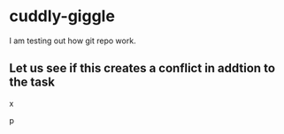 # cuddly-giggle
I am testing out how git repo work.


## Let us see if this creates a conflict in addtion to the task
x

p
